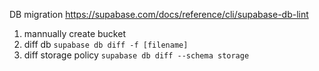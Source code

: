 DB migration
https://supabase.com/docs/reference/cli/supabase-db-lint


1. mannually create bucket
2. diff db
```supabase db diff -f [filename]```
3. diff storage policy
```supabase db diff --schema storage```


